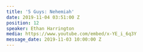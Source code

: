 ```yaml
---
title: '5 Guys: Nehemiah'
date: 2019-11-04 03:51:00 Z
position: 12
speaker: Ethan Harrington
media: https://www.youtube.com/embed/x-YE_i_6q3Y
message_date: 2019-11-03 10:00:00 Z
---
```


